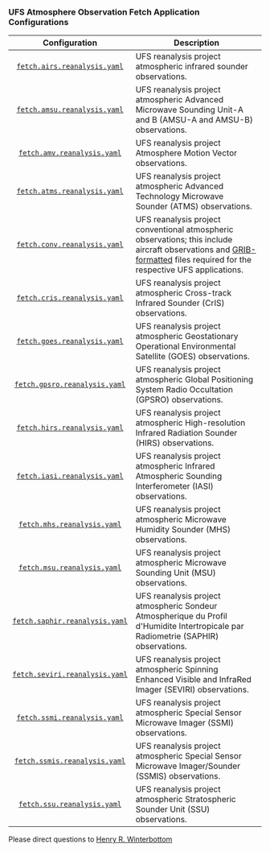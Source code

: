 ### UFS Atmosphere Observation Fetch Application Configurations

<div align="center">

| Configuration | Description |
| :-------------: | :-------------: |
| [`fetch.airs.reanalysis.yaml`](fetch.airs.reanalysis.yaml) | <div align="left">UFS reanalysis project atmospheric infrared sounder observations. </div>|
| [`fetch.amsu.reanalysis.yaml`](fetch.amsu.reanalysis.yaml) | <div align="left">UFS reanalysis project atmospheric Advanced Microwave Sounding Unit-A and B (AMSU-A and AMSU-B) observations. </div>|
| [`fetch.amv.reanalysis.yaml`](fetch.amv.reanalysis.yaml) | <div align="left">UFS reanalysis project Atmosphere Motion Vector observations. </div>|
| [`fetch.atms.reanalysis.yaml`](fetch.atms.reanalysis.yaml) | <div align="left">UFS reanalysis project atmospheric Advanced Technology Microwave Sounder (ATMS) observations. </div>|
| [`fetch.conv.reanalysis.yaml`](fetch.conv.reanalysis.yaml) | <div align="left">UFS reanalysis project conventional atmospheric observations; this include aircraft observations and [GRIB-formatted](https://weather.gc.ca/grib/what_is_GRIB_e.html) files required for the respective UFS applications. </div>|
| [`fetch.cris.reanalysis.yaml`](fetch.cris.reanalysis.yaml) | <div align="left">UFS reanalysis project atmospheric Cross-track Infrared Sounder (CrIS) observations. </div>|
| [`fetch.goes.reanalysis.yaml`](fetch.goes.reanalysis.yaml) |  <div align="left">UFS reanalysis project atmospheric Geostationary Operational Environmental Satellite (GOES) observations. </div>|
| [`fetch.gpsro.reanalysis.yaml`](fetch.gpsro.reanalysis.yaml) | <div align="left">UFS reanalysis project atmospheric Global Positioning System Radio Occultation (GPSRO) observations. </div>|
| [`fetch.hirs.reanalysis.yaml`](fetch.hirs.reanalysis.yaml) | <div align="left">UFS reanalysis project atmospheric High-resolution Infrared Radiation Sounder (HIRS) observations. </div>|
| [`fetch.iasi.reanalysis.yaml`](fetch.iasi.reanalysis.yaml) | <div align="left">UFS reanalysis project atmospheric Infrared Atmospheric Sounding Interferometer (IASI) observations. </div>|
| [`fetch.mhs.reanalysis.yaml`](fetch.mhs.reanalysis.yaml) | <div align="left">UFS reanalysis project atmospheric Microwave Humidity Sounder (MHS) observations. </div>|
| [`fetch.msu.reanalysis.yaml`](fetch.msu.reanalysis.yaml) | <div align="left">UFS reanalysis project atmospheric Microwave Sounding Unit (MSU) observations. </div>|
| [`fetch.saphir.reanalysis.yaml`](fetch.saphir.reanalysis.yaml) | <div align="left">UFS reanalysis project atmospheric Sondeur Atmospherique du Profil d'Humidite Intertropicale par Radiometrie (SAPHIR) observations. </div>|
| [`fetch.seviri.reanalysis.yaml`](fetch.seviri.reanalysis.yaml) | <div align="left">UFS reanalysis project atmospheric Spinning Enhanced Visible and InfraRed Imager (SEVIRI) observations. </div>|
| [`fetch.ssmi.reanalysis.yaml`](fetch.ssmi.reanalysis.yaml) | <div align="left">UFS reanalysis project atmospheric Special Sensor Microwave Imager (SSMI) observations. </div>|
| [`fetch.ssmis.reanalysis.yaml`](fetch.ssmis.reanalysis.yaml) | <div align="left">UFS reanalysis project atmospheric Special Sensor Microwave Imager/Sounder (SSMIS) observations. </div>|
| [`fetch.ssu.reanalysis.yaml`](fetch.ssu.reanalysis.yaml) | <div align="left">UFS reanalysis project atmospheric Stratospheric Sounder Unit (SSU) observations. </div>|

</div>

Please direct questions to [Henry
R. Winterbottom](mailto:henry.winterbottom@noaa.gov?subject=[UFS-Applications])